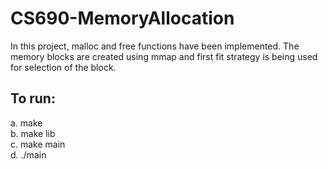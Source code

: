 # CS690-MemoryAllocation
In this project, malloc and free functions have been implemented. The memory blocks are created using mmap and first fit strategy is being used for selection of the block.

## To run: <br />
 a. make <br />
 b. make lib <br />
 c. make main <br />
 d. ./main <br />
